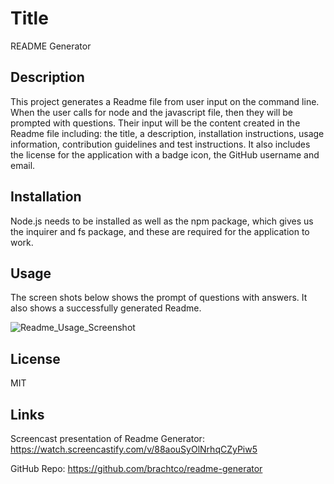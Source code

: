 # Title
README Generator

## Description

This project generates a Readme file from user input on the command line. When the user calls for 
node and the javascript file, then they will be prompted with questions. Their input will be the content
created in the Readme file including: the title, a description, installation instructions, usage information,
contribution guidelines and test instructions. It also includes the license for the application with a badge icon,
the GitHub username and email.

## Installation

Node.js needs to be installed as well as the npm package, which gives us the inquirer and fs package, and
these are required for the application to work.

## Usage

The screen shots below shows the prompt of questions with answers. It also shows a successfully generated Readme. 

![Readme_Usage_Screenshot](https://user-images.githubusercontent.com/17559972/210869543-b344f595-2379-47a1-883c-86b6f9394b0d.png)

## License

MIT

## Links

Screencast presentation of Readme Generator: https://watch.screencastify.com/v/88aouSyOlNrhqCZyPiw5

GitHub Repo: https://github.com/brachtco/readme-generator




